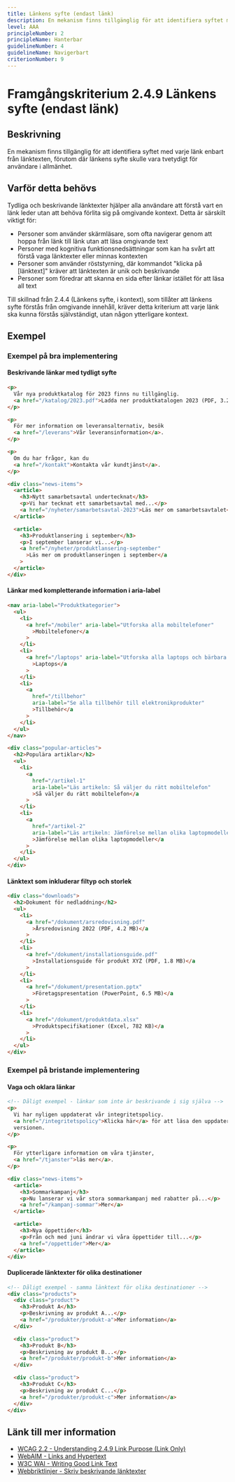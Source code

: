 ```yaml
---
title: Länkens syfte (endast länk)
description: En mekanism finns tillgänglig för att identifiera syftet med varje länk enbart från länktexten.
level: AAA
principleNumber: 2
principleName: Hanterbar
guidelineNumber: 4
guidelineName: Navigerbart
criterionNumber: 9
---
```


# Framgångskriterium 2.4.9 Länkens syfte (endast länk)

## Beskrivning

En mekanism finns tillgänglig för att identifiera syftet med varje länk enbart från länktexten, förutom där länkens syfte skulle vara tvetydigt för användare i allmänhet.

## Varför detta behövs

Tydliga och beskrivande länktexter hjälper alla användare att förstå vart en länk leder utan att behöva förlita sig på omgivande kontext. Detta är särskilt viktigt för:

- Personer som använder skärmläsare, som ofta navigerar genom att hoppa från länk till länk utan att läsa omgivande text
- Personer med kognitiva funktionsnedsättningar som kan ha svårt att förstå vaga länktexter eller minnas kontexten
- Personer som använder röststyrning, där kommandot "klicka på [länktext]" kräver att länktexten är unik och beskrivande
- Personer som föredrar att skanna en sida efter länkar istället för att läsa all text

Till skillnad från 2.4.4 (Länkens syfte, i kontext), som tillåter att länkens syfte förstås från omgivande innehåll, kräver detta kriterium att varje länk ska kunna förstås självständigt, utan någon ytterligare kontext.

## Exempel

### Exempel på bra implementering

#### Beskrivande länkar med tydligt syfte

```html
<p>
  Vår nya produktkatalog för 2023 finns nu tillgänglig.
  <a href="/katalog/2023.pdf">Ladda ner produktkatalogen 2023 (PDF, 3.2 MB)</a>
</p>

<p>
  För mer information om leveransalternativ, besök
  <a href="/leverans">Vår leveransinformation</a>.
</p>

<p>
  Om du har frågor, kan du
  <a href="/kontakt">Kontakta vår kundtjänst</a>.
</p>

<div class="news-items">
  <article>
    <h3>Nytt samarbetsavtal undertecknat</h3>
    <p>Vi har tecknat ett samarbetsavtal med...</p>
    <a href="/nyheter/samarbetsavtal-2023">Läs mer om samarbetsavtalet</a>
  </article>

  <article>
    <h3>Produktlansering i september</h3>
    <p>I september lanserar vi...</p>
    <a href="/nyheter/produktlansering-september"
      >Läs mer om produktlanseringen i september</a
    >
  </article>
</div>
```

#### Länkar med kompletterande information i aria-label

```html
<nav aria-label="Produktkategorier">
  <ul>
    <li>
      <a href="/mobiler" aria-label="Utforska alla mobiltelefoner"
        >Mobiltelefoner</a
      >
    </li>
    <li>
      <a href="/laptops" aria-label="Utforska alla laptops och bärbara datorer"
        >Laptops</a
      >
    </li>
    <li>
      <a
        href="/tillbehor"
        aria-label="Se alla tillbehör till elektronikprodukter"
        >Tillbehör</a
      >
    </li>
  </ul>
</nav>

<div class="popular-articles">
  <h2>Populära artiklar</h2>
  <ul>
    <li>
      <a
        href="/artikel-1"
        aria-label="Läs artikeln: Så väljer du rätt mobiltelefon"
        >Så väljer du rätt mobiltelefon</a
      >
    </li>
    <li>
      <a
        href="/artikel-2"
        aria-label="Läs artikeln: Jämförelse mellan olika laptopmodeller"
        >Jämförelse mellan olika laptopmodeller</a
      >
    </li>
  </ul>
</div>
```

#### Länktext som inkluderar filtyp och storlek

```html
<div class="downloads">
  <h2>Dokument för nedladdning</h2>
  <ul>
    <li>
      <a href="/dokument/arsredovisning.pdf"
        >Årsredovisning 2022 (PDF, 4.2 MB)</a
      >
    </li>
    <li>
      <a href="/dokument/installationsguide.pdf"
        >Installationsguide för produkt XYZ (PDF, 1.8 MB)</a
      >
    </li>
    <li>
      <a href="/dokument/presentation.pptx"
        >Företagspresentation (PowerPoint, 6.5 MB)</a
      >
    </li>
    <li>
      <a href="/dokument/produktdata.xlsx"
        >Produktspecifikationer (Excel, 782 KB)</a
      >
    </li>
  </ul>
</div>
```

### Exempel på bristande implementering

#### Vaga och oklara länkar

```html
<!-- Dåligt exempel - länkar som inte är beskrivande i sig själva -->
<p>
  Vi har nyligen uppdaterat vår integritetspolicy.
  <a href="/integritetspolicy">Klicka här</a> för att läsa den uppdaterade
  versionen.
</p>

<p>
  För ytterligare information om våra tjänster,
  <a href="/tjanster">läs mer</a>.
</p>

<div class="news-items">
  <article>
    <h3>Sommarkampanj</h3>
    <p>Nu lanserar vi vår stora sommarkampanj med rabatter på...</p>
    <a href="/kampanj-sommar">Mer</a>
  </article>

  <article>
    <h3>Nya öppettider</h3>
    <p>Från och med juni ändrar vi våra öppettider till...</p>
    <a href="/oppettider">Mer</a>
  </article>
</div>
```

#### Duplicerade länktexter för olika destinationer

```html
<!-- Dåligt exempel - samma länktext för olika destinationer -->
<div class="products">
  <div class="product">
    <h3>Produkt A</h3>
    <p>Beskrivning av produkt A...</p>
    <a href="/produkter/produkt-a">Mer information</a>
  </div>

  <div class="product">
    <h3>Produkt B</h3>
    <p>Beskrivning av produkt B...</p>
    <a href="/produkter/produkt-b">Mer information</a>
  </div>

  <div class="product">
    <h3>Produkt C</h3>
    <p>Beskrivning av produkt C...</p>
    <a href="/produkter/produkt-c">Mer information</a>
  </div>
</div>
```

## Länk till mer information

- [WCAG 2.2 - Understanding 2.4.9 Link Purpose (Link Only)](https://www.w3.org/WAI/WCAG22/Understanding/link-purpose-link-only.html)
- [WebAIM - Links and Hypertext](https://webaim.org/techniques/hypertext/)
- [W3C WAI - Writing Good Link Text](https://www.w3.org/WAI/tips/writing/#create-good-link-text)
- [Webbriktlinjer - Skriv beskrivande länktexter](https://www.digg.se/webbriktlinjer/alla-webbriktlinjer/skriv-beskrivande-lanktexter)
